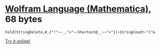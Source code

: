 # [Wolfram Language (Mathematica)], 68 bytes

    Fold[StringDelete,#,{"!"~~_,"<"~~Shortest@__~~">"}]~StringCount~"{"&

[Try it online!][TIO-kwrmhjlr]

[Wolfram Language (Mathematica)]: https://www.wolfram.com/wolframscript/
[TIO-kwrmhjlr]: https://tio.run/##ZY3PCoJAEMbvPsU6gqeJXmBbhKJz4FFEzLYU1AXdDrHsvrrNVqYRzL/v980wXalr2ZW6qcrpynbTUbWXLNVD098OspVaYoQGQnCuQODU0loNWo46KQrnQIDN3Xt9r@69dmAgnk6kdRaxjWDXLMpzFrNtEhgwFjBgYIyxdh4tGrtg9OHdD@ILEjMqBa5yvvUj/tWvG77Iuv64ofDkXJFDIhQk6TctevCQI@e8V3SAnB7a6Qk "Wolfram Language (Mathematica) – Try It Online"